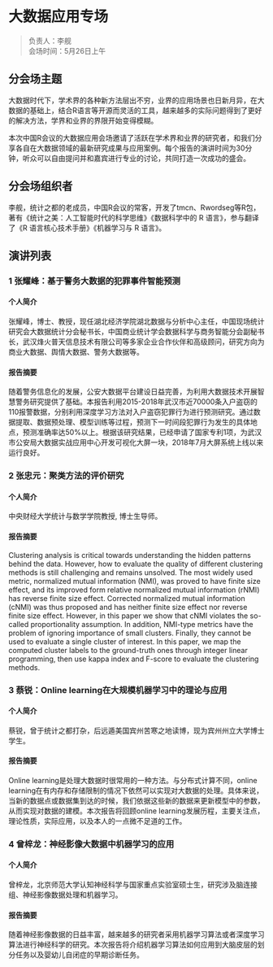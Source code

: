 # 大数据应用专场

> 负责人：李舰  
会场时间：5月26日上午  

## 分会场主题

大数据时代下，学术界的各种新方法层出不穷，业界的应用场景也日新月异，在大数据的基础上，结合R语言等开源而灵活的工具，越来越多的实际问题得到了更好的解决方法，学界和业界的界限开始变得模糊。

本次中国R会议的大数据应用会场邀请了活跃在学术界和业界的研究者，和我们分享各自在大数据领域的最新研究成果与应用案例。每个报告的演讲时间为30分钟，听众可以自由提问并和嘉宾进行专业的讨论，共同打造一次成功的盛会。

## 分会场组织者

李舰，统计之都的老成员，中国R会议的常客，开发了tmcn、Rwordseg等R包，著有《统计之美：人工智能时代的科学思维》《数据科学中的 R 语言》，参与翻译了《R 语言核心技术手册》《机器学习与 R 语言》。

## 演讲列表

### 1 张耀峰：基于警务大数据的犯罪事件智能预测

#### 个人简介

张耀峰，博士、教授，现任湖北经济学院湖北数据与分析中心主任，中国现场统计研究会大数据统计分会秘书长，中国商业统计学会数据科学与商务智能分会副秘书长，武汉烽火普天信息技术有限公司等多家企业合作伙伴和高级顾问，研究方向为商业大数据、舆情大数据、警务大数据等。

#### 报告摘要

随着警务信息化的发展，公安大数据平台建设日益完善，为利用大数据技术开展智慧警务研究提供了基础。本报告利用2015-2018年武汉市近70000条入户盗窃的110报警数据，分别利用深度学习方法对入户盗窃犯罪行为进行预测研究。通过数据提取、数据预处理、模型训练等过程，预测下一时间段犯罪行为发生的具体地点，预测准确率达50%以上。根据该研究结果，已经申请了国家专利1项，为武汉市公安局大数据实战应用中心开发可视化大屏一块，2018年7月大屏系统上线以来运行良好。

### 2 张忠元：聚类方法的评价研究

#### 个人简介

中央财经大学统计与数学学院教授, 博士生导师。

#### 报告摘要

Clustering analysis is critical towards understanding the hidden patterns behind the data. However, how to evaluate the quality of different clustering methods is still challenging and remains unsolved. The most widely used metric, normalized mutual information (NMI), was proved to have finite size effect, and its improved form relative normalized mutual information (rNMI) has reverse finite size effect. Corrected normalized mutual information (cNMI) was thus proposed and has neither finite size effect nor reverse finite size effect. However, in this paper we show that cNMI violates the so-called proportionality assumption. In addition, NMI-type metrics have the problem of ignoring importance of small clusters. Finally, they cannot be used to evaluate a single cluster of interest. In this paper, we map the computed cluster labels to the ground-truth ones through integer linear programming, then use kappa index and F-score to evaluate the clustering methods.

### 3 蔡锐：Online learning在大规模机器学习中的理论与应用

#### 个人简介

蔡锐，曾于统计之都打杂，后远遁美国宾州苦寒之地读博，现为宾州州立大学博士学生。

#### 报告摘要

Online learning是处理大数据时很常用的一种方法。与分布式计算不同，online learning在有内存和存储限制的情况下依然可以实现对大数据的处理。具体来说，当新的数据点或数据集到达的时候，我们依据这些新的数据来更新模型中的参数，从而实现对数据的建模。本次报告将回顾online learning发展历程，主要关注点，理论性质，实际应用，以及本人的一点微不足道的工作。

### 4 曾梓龙：神经影像大数据中机器学习的应用

#### 个人简介

曾梓龙，北京师范大学认知神经科学与国家重点实验室硕士生，研究涉及脑连接组、神经影像数据处理和机器学习。

#### 报告摘要

随着神经影像数据的日益丰富，越来越多的研究者采用机器学习算法或者深度学习算法进行神经科学的研究。本次报告将介绍机器学习算法如何应用到大脑皮层的划分任务以及婴幼儿自闭症的早期诊断任务。


